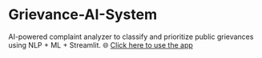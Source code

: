 # Grievance-AI-System
AI-powered complaint analyzer to classify and prioritize public grievances using NLP + ML + Streamlit.
🌐 [Click here to use the app](https://sumitlavania24-grievance-ai-system.streamlit.app)
